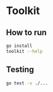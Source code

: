 # Toolkit

## How to run

```bash
go install
toolkit --help
```

## Testing

```bash
go test -v ./...
```
